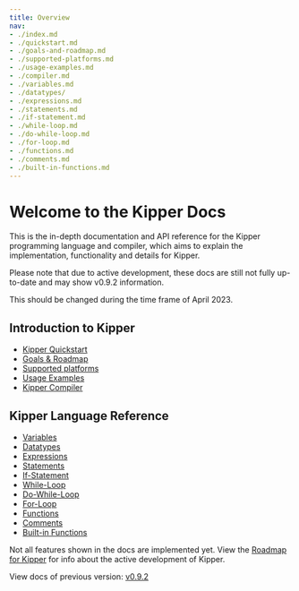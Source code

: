 ```yaml
---
title: Overview
nav:
- ./index.md
- ./quickstart.md
- ./goals-and-roadmap.md
- ./supported-platforms.md
- ./usage-examples.md
- ./compiler.md
- ./variables.md
- ./datatypes/
- ./expressions.md
- ./statements.md
- ./if-statement.md
- ./while-loop.md
- ./do-while-loop.md
- ./for-loop.md
- ./functions.md
- ./comments.md
- ./built-in-functions.md
---
```


# Welcome to the Kipper Docs

This is the in-depth documentation and API reference for the Kipper programming language and compiler, which aims to
explain the implementation, functionality and details for Kipper.

<div class="red-highlight-text">
<p>Please note that due to active development, these docs are still not fully up-to-date and may show v0.9.2 
information.</p>
<p>This should be changed during the time frame of April 2023.</p>
</div>

## Introduction to Kipper

- [Kipper Quickstart](./quickstart.html)
- [Goals & Roadmap](./goals-and-roadmap.html)
- [Supported platforms](./supported-platforms.html)
- [Usage Examples](./usage-examples.html)
- [Kipper Compiler](./compiler.html)

## Kipper Language Reference

- [Variables](./variables.html)
- [Datatypes](./datatypes/index.html)
- [Expressions](./expressions.html)
- [Statements](./statements.html)
- [If-Statement](./if-statement.html)
- [While-Loop](./while-loop.html)
- [Do-While-Loop](./do-while-loop.html)
- [For-Loop](./for-loop.html)
- [Functions](./functions.html)
- [Comments](./comments.html)
- [Built-in Functions](./built-in-functions.html)

<p class="red-highlight-text">
  Not all features shown in the docs are implemented yet. View the
  <a href="https://github.com/Luna-Klatzer/Kipper/discussions/139">Roadmap for Kipper</a>
  for info about the active development of Kipper.
</p>

<!-- Temporary fix -->

View docs of previous version: <a href="<%= rootDir %>/docs/0.9.2/index.html">v0.9.2</a>
